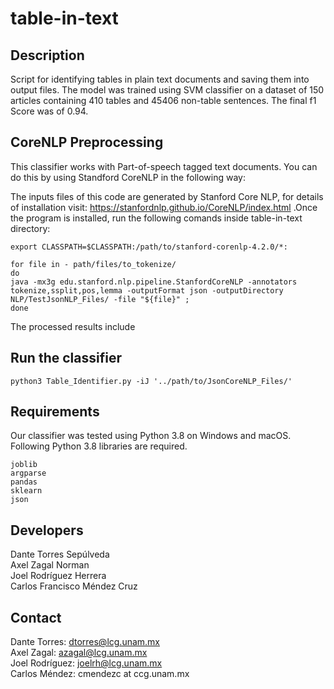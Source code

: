 # table-in-text

## Description
Script for identifying tables in plain text documents and saving them into output files.
The model was trained using SVM classifier on a dataset of 150 articles containing 410 tables and 45406 non-table sentences. The final f1 Score was of 0.94.


## CoreNLP Preprocessing
This classifier works with Part-of-speech tagged text documents.
You can do this by using Standford CoreNLP in the following way:
 
The inputs files of this code are generated by Stanford Core NLP, for details of installation visit: https://stanfordnlp.github.io/CoreNLP/index.html .Once the program is installed, run the following comands inside table-in-text directory: 
```
export CLASSPATH=$CLASSPATH:/path/to/stanford-corenlp-4.2.0/*:
```
```
for file in - path/files/to_tokenize/ 
do
java -mx3g edu.stanford.nlp.pipeline.StanfordCoreNLP -annotators tokenize,ssplit,pos,lemma -outputFormat json -outputDirectory NLP/TestJsonNLP_Files/ -file "${file}" ;
done                            
```

The processed results include

## Run the classifier

```
python3 Table_Identifier.py -iJ '../path/to/JsonCoreNLP_Files/'
```

## Requirements

Our classifier was tested using Python 3.8 on Windows and macOS. Following Python 3.8 libraries are required.
```
joblib
argparse
pandas
sklearn
json 
```

## Developers
Dante Torres Sepúlveda\
Axel Zagal Norman\
Joel Rodríguez Herrera\
Carlos Francisco Méndez Cruz

## Contact
Dante Torres: dtorres@lcg.unam.mx\
Axel Zagal: azagal@lcg.unam.mx\
Joel Rodríguez: joelrh@lcg.unam.mx\
Carlos Méndez: cmendezc at ccg.unam.mx
